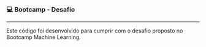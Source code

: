 ### :computer: **Bootcamp - Desafio**

------

Este código foi desenvolvido para cumprir com o desafio proposto no Bootcamp Machine Learning.

